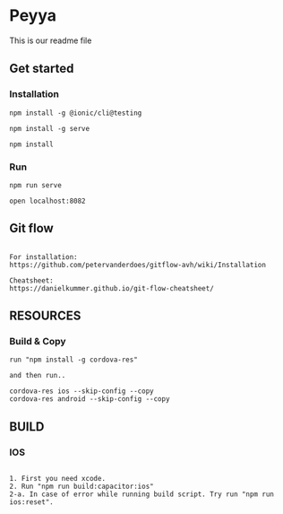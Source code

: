 # Peyya

This is our readme file

## Get started

### Installation

```
npm install -g @ionic/cli@testing

npm install -g serve

npm install
```

### Run

```
npm run serve

open localhost:8082

```

## Git flow

```

For installation:
https://github.com/petervanderdoes/gitflow-avh/wiki/Installation

Cheatsheet:
https://danielkummer.github.io/git-flow-cheatsheet/

```

## RESOURCES

### Build & Copy

```
run "npm install -g cordova-res"

and then run..

cordova-res ios --skip-config --copy
cordova-res android --skip-config --copy

```

## BUILD

### IOS

```

1. First you need xcode.
2. Run "npm run build:capacitor:ios"
2-a. In case of error while running build script. Try run "npm run ios:reset".

```
